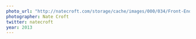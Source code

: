 ```yaml
---
photo_url: "http://natecroft.com/storage/cache/images/000/034/Front-End-Conference-15-of-19,huge.jpg?1379827637"
photographer: Nate Croft
twitter: natecroft
year: 2013
---
```

